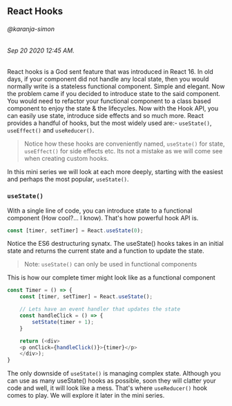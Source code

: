 ## React Hooks
###### @karanja-simon
###### Sep 20 2020 12:45 AM.
React hooks is a God sent feature that was introduced in React 16. In old days, if your component did not handle any local state, then you would normally 
write is a stateless functional component. Simple and elegant. Now the problem came if you decided to introduce state to the said component. 
You would need to refactor your functional component to a class based component to enjoy the state & the lifecycles.
Now with the Hook API, you can  easily use state, introduce side effects and so much more. React provides a handful of hooks, 
but the most widely used are:- `useState()`, `useEffect()` and `useReducer()`. 
>Notice how these hooks are conveniently named, `useState()` for state, `useEffect()` for side effects etc. Its not a mistake as we will come see when creating custom hooks.

In this mini series we will look at each more deeply, starting with the easiest and perhaps the most popular, `useState()`.

 ### `useState()`
 
With a single line of code, you can introduce state to a functional component (How cool?... I know). That's how powerful hook API is. 
```js
const [timer, setTimer] = React.useState(0);
```
Notice the ES6 destructuring synatx.
The useState() hooks takes in an initial state and returns the current state and a function to update the state.
> Note: `useState()` can only be used in functional components

This is how our complete timer might look like as a functional component

```js
const Timer = () => {
    const [timer, setTimer] = React.useState();

    // Lets have an event handler that updates the state
    const handleClick = () => {
        setState(timer + 1);
    }

    return (<div>
    <p onClick={handleClick()}>{timer}</p>
    </div>);
}
```

The only downside of `useState()` is managing complex state. Although you can use as many useState() hooks as possible, soon they will clatter your code and well, 
it will look like a mess. That's where `useReducer()` hook comes to play. We will explore it later in the mini series.

